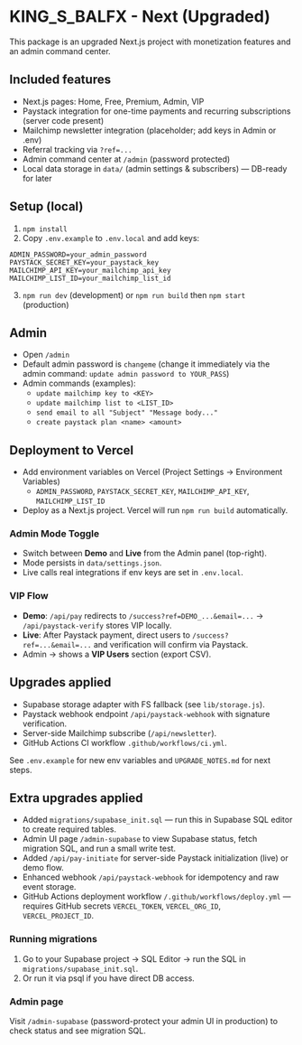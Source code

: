 # KING_S_BALFX - Next (Upgraded)

This package is an upgraded Next.js project with monetization features and an admin command center.

## Included features
- Next.js pages: Home, Free, Premium, Admin, VIP
- Paystack integration for one-time payments and recurring subscriptions (server code present)
- Mailchimp newsletter integration (placeholder; add keys in Admin or .env)
- Referral tracking via `?ref=...`
- Admin command center at `/admin` (password protected)
- Local data storage in `data/` (admin settings & subscribers) — DB-ready for later

## Setup (local)
1. `npm install`
2. Copy `.env.example` to `.env.local` and add keys:
```
ADMIN_PASSWORD=your_admin_password
PAYSTACK_SECRET_KEY=your_paystack_key
MAILCHIMP_API_KEY=your_mailchimp_api_key
MAILCHIMP_LIST_ID=your_mailchimp_list_id
```
3. `npm run dev` (development) or `npm run build` then `npm start` (production)

## Admin
- Open `/admin`
- Default admin password is `changeme` (change it immediately via the admin command: `update admin password to YOUR_PASS`)
- Admin commands (examples):
  - `update mailchimp key to <KEY>`
  - `update mailchimp list to <LIST_ID>`
  - `send email to all "Subject" "Message body..."`
  - `create paystack plan <name> <amount>`

## Deployment to Vercel
- Add environment variables on Vercel (Project Settings -> Environment Variables)
  - `ADMIN_PASSWORD`, `PAYSTACK_SECRET_KEY`, `MAILCHIMP_API_KEY`, `MAILCHIMP_LIST_ID`
- Deploy as a Next.js project. Vercel will run `npm run build` automatically.
### Admin Mode Toggle
- Switch between **Demo** and **Live** from the Admin panel (top-right).
- Mode persists in `data/settings.json`.
- Live calls real integrations if env keys are set in `.env.local`.

### VIP Flow
- **Demo**: `/api/pay` redirects to `/success?ref=DEMO_...&email=...` → `/api/paystack-verify` stores VIP locally.
- **Live**: After Paystack payment, direct users to `/success?ref=...&email=...` and verification will confirm via Paystack.
- Admin → shows a **VIP Users** section (export CSV).


## Upgrades applied
- Supabase storage adapter with FS fallback (see `lib/storage.js`).
- Paystack webhook endpoint `/api/paystack-webhook` with signature verification.
- Server-side Mailchimp subscribe (`/api/newsletter`).
- GitHub Actions CI workflow `.github/workflows/ci.yml`.

See `.env.example` for new env variables and `UPGRADE_NOTES.md` for next steps.


## Extra upgrades applied
- Added `migrations/supabase_init.sql` — run this in Supabase SQL editor to create required tables.
- Admin UI page `/admin-supabase` to view Supabase status, fetch migration SQL, and run a small write test.
- Added `/api/pay-initiate` for server-side Paystack initialization (live) or demo flow.
- Enhanced webhook `/api/paystack-webhook` for idempotency and raw event storage.
- GitHub Actions deployment workflow `/.github/workflows/deploy.yml` — requires GitHub secrets `VERCEL_TOKEN`, `VERCEL_ORG_ID`, `VERCEL_PROJECT_ID`.

### Running migrations
1. Go to your Supabase project → SQL Editor → run the SQL in `migrations/supabase_init.sql`.
2. Or run it via psql if you have direct DB access.

### Admin page
Visit `/admin-supabase` (password-protect your admin UI in production) to check status and see migration SQL.
